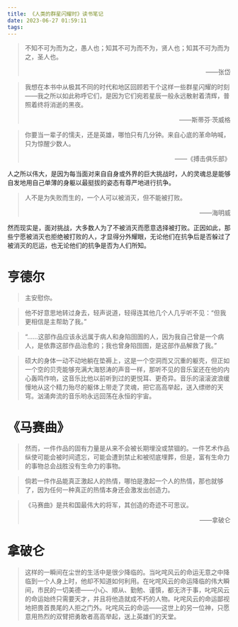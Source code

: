 ```yaml
---
title: 《人类的群星闪耀时》读书笔记
date: 2023-06-27 01:59:11
tags:
---
```


> 不知不可为而为之，愚人也；知其不可为而不为，贤人也；知其不可为而为之，圣人也。
> 
> <p align="right">——张岱</p>

> 我想在本书中从极其不同的时代和地区回顾若干个这样一些群星闪耀的时刻——我之所以如此称呼它们，是因为它们宛若星辰一般永远散射着清辉，普照着终将消逝的黑夜。
>
> <p align="right">——斯蒂芬·茨威格</p>

> 你要当一辈子的懦夫，还是英雄，哪怕只有几分钟。来自心底的革命呐喊，只为惊醒少数人。
>
> <p align="right">——《搏击俱乐部》</p>

人之所以伟大，是因为每当面对来自自身或外界的巨大挑战时，人的灵魂总是能够自发地用自己单薄的身躯以最挺拔的姿态有尊严地进行抗争。

> 人不是为失败而生的，一个人可以被消灭，但不能被打败。
>
> <p align="right">——海明威</p>

然而现实是，面对挑战，大多数人为了不被消灭而愿意选择被打败。正因如此，那些宁愿被消灭也拒绝被打败的人，才显得分外耀眼，无论他们在抗争后是否躲过了被消灭的厄运，也无论他们的抗争是否为人们所知。

# 亨德尔

> 主安慰你。

> 他不好意思地转过身去，轻声说道，轻得连其他几个人几乎听不见：“但我更相信是主帮助了我。”

> “……这部作品应该永远属于病人和身陷囹圄的人，因为我自己曾是一个病人，是依靠这部作品治愈的；我也曾身陷囹圄，是这部作品解救了我。”

> 硕大的身体一动不动地躺在垫褥上，这是一个空洞而又沉重的躯壳，但正如一个空的贝壳能够充满大海怒涛的声音一样，那听不见的音乐室还在他的内心轰鸣作响，这音乐比他以前听到过的更悦耳、更奇异。音乐的滚滚波浪缓慢地从这个精力殆尽的躯体上带走了灵魂，把它高高举起，送入缥缈的天穹。汹涌奔流的音乐哟永远回荡在永恒的宇宙。


# 《马赛曲》

> 然而，一件作品的固有力量是从来不会被长期埋没或禁锢的。一件艺术作品纵使可能会被时间遗忘，可能会遭到禁止和被彻底埋葬，但是，富有生命力的事物总会战胜没有生命力的事物。

> 倘若一件作品能真正激起人的热情，哪怕是激起一个人的热情，那也就够了，因为任何一种真正的热情本身还会激发出创造力。

> 《马赛曲》是共和国最伟大的将军，其创造的奇迹不可思议。
>
> <p align="right">——拿破仑</p>

# 拿破仑

> 这样的一瞬间在尘世的生活中是很少降临的。当叱咤风云的命运无意之中降临到一个人身上时，他却不知道如何利用。在叱咤风云的命运降临的伟大瞬间，市民的一切美德——小心、顺从、勤勉、谨慎，都无济于事，叱咤风云的命运始终只需要天才，并且将他造就成不朽的人物。叱咤风云的命运鄙视地把畏首畏尾的人拒之门外。叱咤风云的命运——这世上的另一位神，只愿意用热烈的双臂把勇敢者高高举起，送上英雄们的天堂。